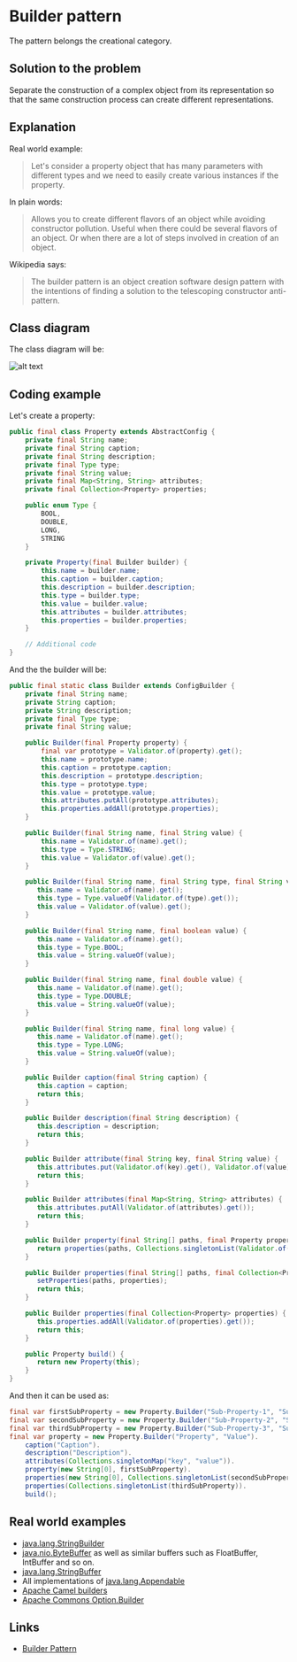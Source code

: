 # Builder pattern

The pattern belongs the creational category.

## Solution to the problem 

Separate the construction of a complex object from its representation so that the same construction process can create different representations.

## Explanation

Real world example:

> Let's consider a property object that has many parameters with different types and we need to easily create various instances if the property. 

In plain words:

> Allows you to create different flavors of an object while avoiding constructor pollution. Useful when there could be several flavors of an object. Or when there are a lot of steps involved in creation of an object.

Wikipedia says:

> The builder pattern is an object creation software design pattern with the intentions of finding a solution to the telescoping constructor anti-pattern.

## Class diagram

The class diagram will be:

![alt text](../etc/builder.png "Builder class diagram")

## Coding example

Let's create a property:

```java
public final class Property extends AbstractConfig {
    private final String name;
    private final String caption;
    private final String description;
    private final Type type;
    private final String value;
    private final Map<String, String> attributes;
    private final Collection<Property> properties;

    public enum Type {
        BOOL,
        DOUBLE,
        LONG,
        STRING
    }

    private Property(final Builder builder) {
        this.name = builder.name;
        this.caption = builder.caption;
        this.description = builder.description;
        this.type = builder.type;
        this.value = builder.value;
        this.attributes = builder.attributes;
        this.properties = builder.properties;
    }

    // Additional code
}
```

And the the builder will be:

```java
public final static class Builder extends ConfigBuilder {
    private final String name;
    private String caption;
    private String description;
    private final Type type;
    private final String value;

    public Builder(final Property property) {
        final var prototype = Validator.of(property).get();
        this.name = prototype.name;
        this.caption = prototype.caption;
        this.description = prototype.description;
        this.type = prototype.type;
        this.value = prototype.value;
        this.attributes.putAll(prototype.attributes);
        this.properties.addAll(prototype.properties);
    }

    public Builder(final String name, final String value) {
        this.name = Validator.of(name).get();
        this.type = Type.STRING;
        this.value = Validator.of(value).get();
    }

    public Builder(final String name, final String type, final String value) {
       this.name = Validator.of(name).get();
       this.type = Type.valueOf(Validator.of(type).get());
       this.value = Validator.of(value).get();
    }

    public Builder(final String name, final boolean value) {
       this.name = Validator.of(name).get();
       this.type = Type.BOOL;
       this.value = String.valueOf(value);
    }

    public Builder(final String name, final double value) {
       this.name = Validator.of(name).get();
       this.type = Type.DOUBLE;
       this.value = String.valueOf(value);
    }

    public Builder(final String name, final long value) {
       this.name = Validator.of(name).get();
       this.type = Type.LONG;
       this.value = String.valueOf(value);
    }

    public Builder caption(final String caption) {
       this.caption = caption;
       return this;
    }

    public Builder description(final String description) {
       this.description = description;
       return this;
    }

    public Builder attribute(final String key, final String value) {
       this.attributes.put(Validator.of(key).get(), Validator.of(value).get());
       return this;
    }

    public Builder attributes(final Map<String, String> attributes) {
       this.attributes.putAll(Validator.of(attributes).get());
       return this;
    }

    public Builder property(final String[] paths, final Property property) {
       return properties(paths, Collections.singletonList(Validator.of(property).get()));
    }

    public Builder properties(final String[] paths, final Collection<Property> properties) {
       setProperties(paths, properties);
       return this;
    }

    public Builder properties(final Collection<Property> properties) {
       this.properties.addAll(Validator.of(properties).get());
       return this;
    }

    public Property build() {
       return new Property(this);
    }
}
```

And then it can be used as:

```java
final var firstSubProperty = new Property.Builder("Sub-Property-1", "Sub-Value-1").build();
final var secondSubProperty = new Property.Builder("Sub-Property-2", "Sub-Value-2").build();
final var thirdSubProperty = new Property.Builder("Sub-Property-3", "Sub-Value-3").build();
final var property = new Property.Builder("Property", "Value").
    caption("Caption").
    description("Description").
    attributes(Collections.singletonMap("key", "value")).
    property(new String[0], firstSubProperty).
    properties(new String[0], Collections.singletonList(secondSubProperty)).
    properties(Collections.singletonList(thirdSubProperty)).
    build();
```

## Real world examples

* [java.lang.StringBuilder](http://docs.oracle.com/javase/8/docs/api/java/lang/StringBuilder.html)
* [java.nio.ByteBuffer](http://docs.oracle.com/javase/8/docs/api/java/nio/ByteBuffer.html#put-byte-) as well as similar buffers such as FloatBuffer, IntBuffer and so on.
* [java.lang.StringBuffer](http://docs.oracle.com/javase/8/docs/api/java/lang/StringBuffer.html#append-boolean-)
* All implementations of [java.lang.Appendable](http://docs.oracle.com/javase/8/docs/api/java/lang/Appendable.html)
* [Apache Camel builders](https://github.com/apache/camel/tree/0e195428ee04531be27a0b659005e3aa8d159d23/camel-core/src/main/java/org/apache/camel/builder)
* [Apache Commons Option.Builder](https://commons.apache.org/proper/commons-cli/apidocs/org/apache/commons/cli/Option.Builder.html)

## Links

* [Builder Pattern](https://en.wikipedia.org/wiki/Builder_pattern)